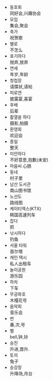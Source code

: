 - 동호회  
同好会,兴趣协会  
- 모임  
集会,聚会  
- 축가  
祝贺歌  
- 별로  
不怎么  
- 포기하다  
抛弃,放弃  
- 연세  
年岁,年龄  
- 청첩장  
请牒状,请帖  
- 피로연  
披露宴,喜宴  
- 후배  
后辈  
- 촬열을 하다  
摄影,拍摄  
- 환영회  
欢迎会  
- 종일  
整天  
- 미안하다  
不好意思,抱歉(未安)  
- 마음씨
心肠  
- 동네  
村子里  
- 남산 도서관  
南山图书馆  
- 노선도  
路线图  
- 케이티엑스(KTX)  
韩国高速列车  
- 잡다  
抓  
- 낚시하다  
钓鱼  
- 서울 타워  
首尔塔  
- 캐인 택시  
私人出租车  
- 놀이공원  
游乐园  
- 하차  
下车  
- 무궁화호  
木槿花号  
- 음악회  
音乐会  
- 번  
番,次,号  
- 벨  
bell,钟,铃  
- 승진  
升进,晋升.  
- 토끼  
兔子  
- 승강장  
升降场,月台  
